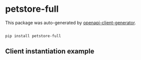 # petstore-full

This package was auto-generated by [openapi-client-generator](https://github.com/avanov/openapi-client-generator).

```bash

pip install petstore-full

```


## Client instantiation example

```python

```